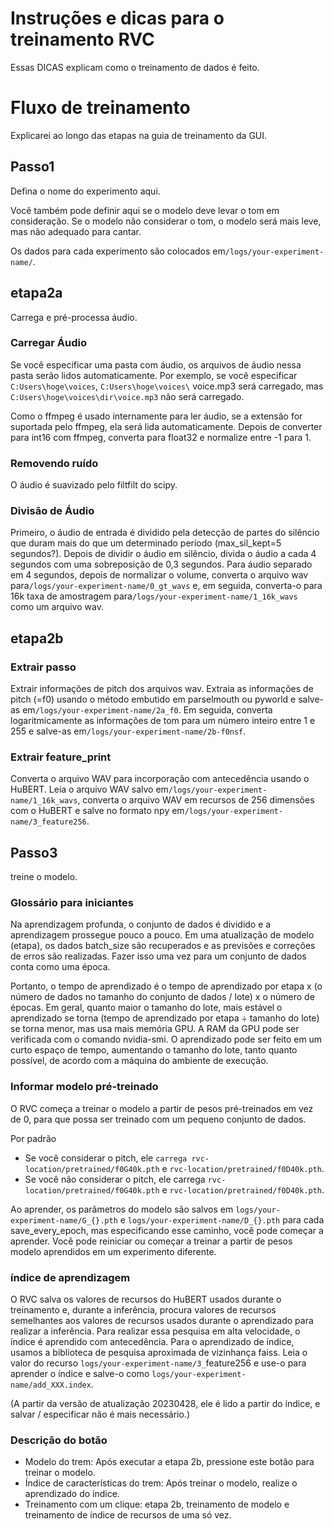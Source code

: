 Instruções e dicas para o treinamento RVC
======================================
Essas DICAS explicam como o treinamento de dados é feito.

# Fluxo de treinamento
Explicarei ao longo das etapas na guia de treinamento da GUI.

## Passo1
Defina o nome do experimento aqui.

Você também pode definir aqui se o modelo deve levar o tom em consideração.
Se o modelo não considerar o tom, o modelo será mais leve, mas não adequado para cantar.

Os dados para cada experimento são colocados em`/logs/your-experiment-name/`.

## etapa2a
Carrega e pré-processa áudio.

### Carregar Áudio
Se você especificar uma pasta com áudio, os arquivos de áudio nessa pasta serão lidos automaticamente.
Por exemplo, se você especificar `C:Users\hoge\voices`, `C:Users\hoge\voices\` voice.mp3 será carregado, mas `C:Users\hoge\voices\dir\voice.mp3` não será carregado.

Como o ffmpeg é usado internamente para ler áudio, se a extensão for suportada pelo ffmpeg, ela será lida automaticamente.
Depois de converter para int16 com ffmpeg, converta para float32 e normalize entre -1 para 1.

### Removendo ruído
O áudio é suavizado pelo filtfilt do scipy.

### Divisão de Áudio
Primeiro, o áudio de entrada é dividido pela detecção de partes do silêncio que duram mais do que um determinado período (max_sil_kept=5 segundos?). Depois de dividir o áudio em silêncio, divida o áudio a cada 4 segundos com uma sobreposição de 0,3 segundos. Para áudio separado em 4 segundos, depois de normalizar o volume, converta o arquivo wav para`/logs/your-experiment-name/0_gt_wavs` e, em seguida, converta-o para 16k taxa de amostragem para`/logs/your-experiment-name/1_16k_wavs ` como um arquivo wav.

## etapa2b
### Extrair passo
Extrair informações de pitch dos arquivos wav. Extraia as informações de pitch (=f0) usando o método embutido em parselmouth ou pyworld e salve-as em`/logs/your-experiment-name/2a_f0`. Em seguida, converta logaritmicamente as informações de tom para um número inteiro entre 1 e 255 e salve-as em`/logs/your-experiment-name/2b-f0nsf`.

### Extrair feature_print
Converta o arquivo WAV para incorporação com antecedência usando o HuBERT. Leia o arquivo WAV salvo em`/logs/your-experiment-name/1_16k_wavs`, converta o arquivo WAV em recursos de 256 dimensões com o HuBERT e salve no formato npy em`/logs/your-experiment-name/3_feature256`.

## Passo3
treine o modelo.
### Glossário para iniciantes
Na aprendizagem profunda, o conjunto de dados é dividido e a aprendizagem prossegue pouco a pouco. Em uma atualização de modelo (etapa), os dados batch_size são recuperados e as previsões e correções de erros são realizadas. Fazer isso uma vez para um conjunto de dados conta como uma época.

Portanto, o tempo de aprendizado é o tempo de aprendizado por etapa x (o número de dados no tamanho do conjunto de dados / lote) x o número de épocas. Em geral, quanto maior o tamanho do lote, mais estável o aprendizado se torna (tempo de aprendizado por etapa ÷ tamanho do lote) se torna menor, mas usa mais memória GPU. A RAM da GPU pode ser verificada com o comando nvidia-smi. O aprendizado pode ser feito em um curto espaço de tempo, aumentando o tamanho do lote, tanto quanto possível, de acordo com a máquina do ambiente de execução.

### Informar modelo pré-treinado
O RVC começa a treinar o modelo a partir de pesos pré-treinados em vez de 0, para que possa ser treinado com um pequeno conjunto de dados.

Por padrão

- Se você considerar o pitch, ele `carrega rvc-location/pretrained/f0G40k.pth` e `rvc-location/pretrained/f0D40k.pth`.
- Se você não considerar o pitch, ele carrega `rvc-location/pretrained/f0G40k.pth` e `rvc-location/pretrained/f0D40k.pth`.

Ao aprender, os parâmetros do modelo são salvos em `logs/your-experiment-name/G_{}.pth` e `logs/your-experiment-name/D_{}.pth` para cada save_every_epoch, mas especificando esse caminho, você pode começar a aprender. Você pode reiniciar ou começar a treinar a partir de pesos modelo aprendidos em um experimento diferente.

### índice de aprendizagem
O RVC salva os valores de recursos do HuBERT usados durante o treinamento e, durante a inferência, procura valores de recursos semelhantes aos valores de recursos usados durante o aprendizado para realizar a inferência. Para realizar essa pesquisa em alta velocidade, o índice é aprendido com antecedência.
Para o aprendizado de índice, usamos a biblioteca de pesquisa aproximada de vizinhança faiss. Leia o valor do recurso `logs/your-experiment-name/3_`feature256 e use-o para aprender o índice e salve-o como `logs/your-experiment-name/add_XXX.index`.

(A partir da versão de atualização 20230428, ele é lido a partir do índice, e salvar / especificar não é mais necessário.)

### Descrição do botão
- Modelo do trem: Após executar a etapa 2b, pressione este botão para treinar o modelo.
- Índice de características do trem: Após treinar o modelo, realize o aprendizado do índice.
- Treinamento com um clique: etapa 2b, treinamento de modelo e treinamento de índice de recursos de uma só vez.